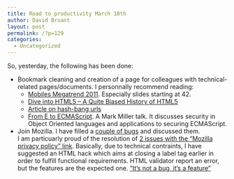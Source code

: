 ```yaml
---
title: Road to productivity March 10th
author: David Bruant
layout: post
permalink: /?p=129
categories:
  - Uncategorized
---
```

So, yesterday, the following has been done:

*   Bookmark cleaning and creation of a page for colleagues with technical-related pages/documents. I personnally recommend reading: 
    *   [Mobiles Megatrend 2011][1]. Especially slides starting at 42.
    *   [Dive into HTML5 &#8211; A Quite Biased History of HTML5][2]
    *   [Article on hash-bang urls][3]
    *   [From E to ECMAScript][4]. A Mark Miller talk. It discusses security in Object Oriented languages and applications to securing ECMAScript.
*   Join Mozilla. I have filled a [couple of bugs][5] and discussed them.  
    I am particuarly proud of the resolution of [2 issues with the &#8220;Mozilla privacy policy&#8221; link][6]. Basically, due to technical contraints, I have suggested an HTML hack which aims at closing a label tag earlier in order to fulfill functional requirements. HTML validator report an error, but the features are the expected one. [&#8220;It&#8217;s not a bug, it&#8217;s a feature&#8221;][7]

 [1]: http://www.slideshare.net/andreasc/mobile-megatrends-2011-visionmobile
 [2]: http://diveintohtml5.org/past.html
 [3]: http://isolani.co.uk/blog/javascript/BreakingTheWebWithHashBangs
 [4]: http://www.infoq.com/presentations/From-E-to-EcmaScript
 [5]: https://bugzilla.mozilla.org/buglist.cgi?emailreporter1=1&resolution=---&resolution=FIXED&resolution=INVALID&resolution=WONTFIX&resolution=DUPLICATE&resolution=WORKSFORME&resolution=INCOMPLETE&resolution=EXPIRED&resolution=MOVED&classification=Other&emailtype1=exact&query_format=advanced&bug_status=UNCONFIRMED&bug_status=NEW&bug_status=ASSIGNED&bug_status=REOPENED&bug_status=RESOLVED&bug_status=VERIFIED&bug_status=CLOSED&email1=bruant%40enseirb.fr&component=donate.mozilla.org&product=Websites
 [6]: https://bugzilla.mozilla.org/show_bug.cgi?id=640670
 [7]: https://bugzilla.mozilla.org/show_bug.cgi?id=640670#c13